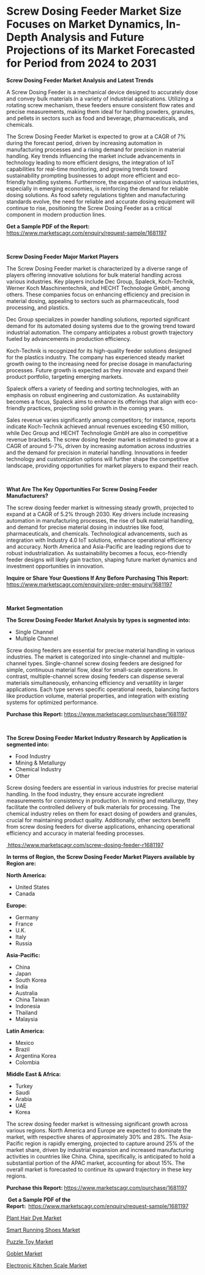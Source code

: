 <p><h1>Screw Dosing Feeder Market Size Focuses on Market Dynamics, In-Depth Analysis and Future Projections of its Market Forecasted for Period from 2024 to 2031</h1></p><p><strong>Screw Dosing Feeder Market Analysis and Latest Trends</strong></p>
<p><p>A Screw Dosing Feeder is a mechanical device designed to accurately dose and convey bulk materials in a variety of industrial applications. Utilizing a rotating screw mechanism, these feeders ensure consistent flow rates and precise measurements, making them ideal for handling powders, granules, and pellets in sectors such as food and beverage, pharmaceuticals, and chemicals. </p><p>The Screw Dosing Feeder Market is expected to grow at a CAGR of 7% during the forecast period, driven by increasing automation in manufacturing processes and a rising demand for precision in material handling. Key trends influencing the market include advancements in technology leading to more efficient designs, the integration of IoT capabilities for real-time monitoring, and growing trends toward sustainability prompting businesses to adopt more efficient and eco-friendly handling systems. Furthermore, the expansion of various industries, especially in emerging economies, is reinforcing the demand for reliable dosing solutions. As food safety regulations tighten and manufacturing standards evolve, the need for reliable and accurate dosing equipment will continue to rise, positioning the Screw Dosing Feeder as a critical component in modern production lines.</p></p>
<p><strong>Get a Sample PDF of the Report:&nbsp;</strong> <a href="https://www.marketscagr.com/enquiry/request-sample/1681197?utm_campaign=1261&utm_medium=2&utm_source=Github&utm_content=ia&utm_term=04102024&utm_id=screw-dosing-feeder">https://www.marketscagr.com/enquiry/request-sample/1681197</a></p>
<p>&nbsp;</p>
<p><strong>Screw Dosing Feeder Major Market Players</strong></p>
<p><p>The Screw Dosing Feeder market is characterized by a diverse range of players offering innovative solutions for bulk material handling across various industries. Key players include Dec Group, Spaleck, Koch-Technik, Werner Koch Maschinentechnik, and HECHT Technologie GmbH, among others. These companies focus on enhancing efficiency and precision in material dosing, appealing to sectors such as pharmaceuticals, food processing, and plastics.</p><p>Dec Group specializes in powder handling solutions, reported significant demand for its automated dosing systems due to the growing trend toward industrial automation. The company anticipates a robust growth trajectory fueled by advancements in production efficiency.</p><p>Koch-Technik is recognized for its high-quality feeder solutions designed for the plastics industry. The company has experienced steady market growth owing to the increasing need for precise dosage in manufacturing processes. Future growth is expected as they innovate and expand their product portfolio, targeting emerging markets.</p><p>Spaleck offers a variety of feeding and sorting technologies, with an emphasis on robust engineering and customization. As sustainability becomes a focus, Spaleck aims to enhance its offerings that align with eco-friendly practices, projecting solid growth in the coming years.</p><p>Sales revenue varies significantly among competitors; for instance, reports indicate Koch-Technik achieved annual revenues exceeding €50 million, while Dec Group and HECHT Technologie GmbH are also in competitive revenue brackets. The screw dosing feeder market is estimated to grow at a CAGR of around 5-7%, driven by increasing automation across industries and the demand for precision in material handling. Innovations in feeder technology and customization options will further shape the competitive landscape, providing opportunities for market players to expand their reach.</p></p>
<p>&nbsp;</p>
<p><strong>What Are The Key Opportunities For Screw Dosing Feeder Manufacturers?</strong></p>
<p><p>The screw dosing feeder market is witnessing steady growth, projected to expand at a CAGR of 5.2% through 2030. Key drivers include increasing automation in manufacturing processes, the rise of bulk material handling, and demand for precise material dosing in industries like food, pharmaceuticals, and chemicals. Technological advancements, such as integration with Industry 4.0 IoT solutions, enhance operational efficiency and accuracy. North America and Asia-Pacific are leading regions due to robust industrialization. As sustainability becomes a focus, eco-friendly feeder designs will likely gain traction, shaping future market dynamics and investment opportunities in innovation.</p></p>
<p><strong>Inquire or Share Your Questions If Any Before Purchasing This Report:</strong> <a href="https://www.marketscagr.com/enquiry/pre-order-enquiry/1681197?utm_campaign=1261&utm_medium=2&utm_source=Github&utm_content=ia&utm_term=04102024&utm_id=screw-dosing-feeder">https://www.marketscagr.com/enquiry/pre-order-enquiry/1681197</a></p>
<p>&nbsp;</p>
<p><strong>Market Segmentation</strong></p>
<p><strong>The Screw Dosing Feeder Market Analysis by types is segmented into:</strong></p>
<p><ul><li>Single Channel</li><li>Multiple Channel</li></ul></p>
<p><p>Screw dosing feeders are essential for precise material handling in various industries. The market is categorized into single-channel and multiple-channel types. Single-channel screw dosing feeders are designed for simple, continuous material flow, ideal for small-scale operations. In contrast, multiple-channel screw dosing feeders can dispense several materials simultaneously, enhancing efficiency and versatility in larger applications. Each type serves specific operational needs, balancing factors like production volume, material properties, and integration with existing systems for optimized performance.</p></p>
<p><strong>Purchase this Report:&nbsp;</strong><a href="https://www.marketscagr.com/purchase/1681197?utm_campaign=1261&utm_medium=2&utm_source=Github&utm_content=ia&utm_term=04102024&utm_id=screw-dosing-feeder">https://www.marketscagr.com/purchase/1681197</a></p>
<p>&nbsp;</p>
<p><strong>The Screw Dosing Feeder Market Industry Research by Application is segmented into:</strong></p>
<p><ul><li>Food Industry</li><li>Mining & Metallurgy</li><li>Chemical Industry</li><li>Other</li></ul></p>
<p><p>Screw dosing feeders are essential in various industries for precise material handling. In the food industry, they ensure accurate ingredient measurements for consistency in production. In mining and metallurgy, they facilitate the controlled delivery of bulk materials for processing. The chemical industry relies on them for exact dosing of powders and granules, crucial for maintaining product quality. Additionally, other sectors benefit from screw dosing feeders for diverse applications, enhancing operational efficiency and accuracy in material feeding processes.</p></p>
<p><a href="https://www.marketscagr.com/screw-dosing-feeder-r1681197?utm_campaign=1261&utm_medium=2&utm_source=Github&utm_content=ia&utm_term=04102024&utm_id=screw-dosing-feeder">&nbsp;https://www.marketscagr.com/screw-dosing-feeder-r1681197</a></p>
<p><strong>In terms of Region, the Screw Dosing Feeder Market Players available by Region are:</strong></p>
<p>
    <p> <strong> North America: </strong>
        <ul>
            <li>United States</li>
            <li>Canada</li>
        </ul>
        </p> 
    <p> <strong> Europe: </strong>
        <ul>
            <li>Germany</li>
            <li>France</li>
            <li>U.K.</li>
            <li>Italy</li>
            <li>Russia</li>
        </ul>
        </p> 
    <p> <strong> Asia-Pacific: </strong>
        <ul>
            <li>China</li>
            <li>Japan</li>
            <li>South Korea</li>
            <li>India</li>
            <li>Australia</li>
            <li>China Taiwan</li>
            <li>Indonesia</li>
            <li>Thailand</li>
            <li>Malaysia</li>
        </ul>
        </p> 
    <p> <strong> Latin America: </strong>
        <ul>
            <li>Mexico</li>
            <li>Brazil</li>
            <li>Argentina Korea</li>
            <li>Colombia</li>
        </ul>
        </p> 
    <p> <strong> Middle East & Africa: </strong>
        <ul>
            <li>Turkey</li>
            <li>Saudi</li>
            <li>Arabia</li>
            <li>UAE</li>
            <li>Korea</li>
        </ul>
    </p>
    </p>
<p><p>The screw dosing feeder market is witnessing significant growth across various regions. North America and Europe are expected to dominate the market, with respective shares of approximately 30% and 28%. The Asia-Pacific region is rapidly emerging, projected to capture around 25% of the market share, driven by industrial expansion and increased manufacturing activities in countries like China. China, specifically, is anticipated to hold a substantial portion of the APAC market, accounting for about 15%. The overall market is forecasted to continue its upward trajectory in these key regions.</p></p>
<p><strong>Purchase this Report: </strong><a href="https://www.marketscagr.com/purchase/1681197?utm_campaign=1261&utm_medium=2&utm_source=Github&utm_content=ia&utm_term=04102024&utm_id=screw-dosing-feeder">https://www.marketscagr.com/purchase/1681197</a></p>
<p>&nbsp;<strong>Get a Sample PDF of the Report:&nbsp;&nbsp;</strong><a href="https://www.marketscagr.com/enquiry/request-sample/1681197?utm_campaign=1261&utm_medium=2&utm_source=Github&utm_content=ia&utm_term=04102024&utm_id=screw-dosing-feeder">https://www.marketscagr.com/enquiry/request-sample/1681197</a></p>
<p><strong></strong></p>
<p><p><a href="https://www.linkedin.com/pulse/plant-hair-dye-market-velocity-7-cagr-trajectory-2024-2031-westboro-cehfc?utm_campaign=1261&utm_medium=2&utm_source=Github&utm_content=ia&utm_term=04102024&utm_id=screw-dosing-feeder">Plant Hair Dye Market</a></p><p><a href="https://www.linkedin.com/pulse/pulse-smart-running-shoes-rhythms-change-market-resonance-2024-2031-2etwc?utm_campaign=1261&utm_medium=2&utm_source=Github&utm_content=ia&utm_term=04102024&utm_id=screw-dosing-feeder">Smart Running Shoes Market</a></p><p><a href="https://www.linkedin.com/pulse/puzzle-toy-market-transformation-comparative-analysis-2024-2031-g9tlc?utm_campaign=1261&utm_medium=2&utm_source=Github&utm_content=ia&utm_term=04102024&utm_id=screw-dosing-feeder">Puzzle Toy Market</a></p><p><a href="https://www.linkedin.com/pulse/navigating-global-goblet-market-from-trends-strategy-2024-2031-vo1uc?utm_campaign=1261&utm_medium=2&utm_source=Github&utm_content=ia&utm_term=04102024&utm_id=screw-dosing-feeder">Goblet Market</a></p><p><a href="https://www.linkedin.com/pulse/electronic-kitchen-scale-market-maturity-analysis-regional-jq9gc?utm_campaign=1261&utm_medium=2&utm_source=Github&utm_content=ia&utm_term=04102024&utm_id=screw-dosing-feeder">Electronic Kitchen Scale Market</a></p></p>